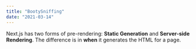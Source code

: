 ```yaml
---
title: "BootySniffing"
date: "2021-03-14"
---
```


Next.js has two forms of pre-rendering: **Static Generation** and **Server-side Rendering**. The difference is in **when** it generates the HTML for a page.
